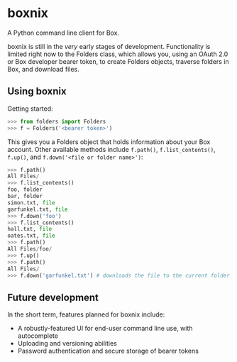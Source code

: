 boxnix
======

A Python command line client for Box.

boxnix is still in the *very* early stages of development. Functionality is limited right now to the Folders class, which allows you, using an OAuth 2.0 or Box developer bearer token, to create Folders objects, traverse folders in Box, and download files.

Using boxnix
------------

Getting started:
```python
>>> from folders import Folders
>>> f = Folders('<bearer token>')
```

This gives you a Folders object that holds information about your Box account. Other available methods include `f.path()`, `f.list_contents()`, `f.up()`, and `f.down('<file or folder name>')`:

```python
>>> f.path()
All Files/
>>> f.list_contents()
foo, folder
bar, folder
simon.txt, file
garfunkel.txt, file
>>> f.down('foo')
>>> f.list_contents()
hall.txt, file
oates.txt, file
>>> f.path()
All Files/foo/
>>> f.up()
>>> f.path()
All Files/
>>> f.down('garfunkel.txt') # downloads the file to the current folder
```

Future development
------------------
In the short term, features planned for boxnix include: 
* A robustly-featured UI for end-user command line use, with autocomplete
* Uploading and versioning abilities
* Password authentication and secure storage of bearer tokens
